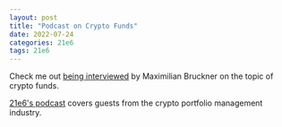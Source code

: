 ```yaml
---
layout: post
title: "Podcast on Crypto Funds"
date: 2022-07-24
categories: 21e6
tags: 21e6
---
```

Check me out [being interviewed](https://open.spotify.com/episode/0ucfbvFGrU7AGtsLxDCVly?si=0a9761d2fd174942&nd=1) by Maximilian Bruckner on the topic of crypto funds.

[21e6's podcast](https://assets.21e6.io/crypto-for-family-offices/new-podcast-krypto-im-portfolio-launched) covers guests from the crypto portfolio management industry.